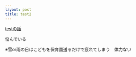 ```yaml
---
layout: post
title: test2
---
```


[testの話](http://labs.timedia.co.jp/2014/12/post-23.html#more)

悩んでいる

※雪or雨の日はこどもを保育園送るだけで疲れてしまう　体力ない
